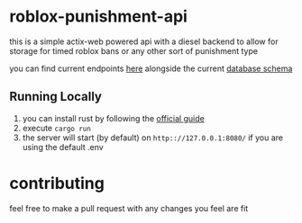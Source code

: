 # roblox-punishment-api

this is a simple actix-web powered api with a diesel backend to allow for storage for timed roblox bans or any other sort of punishment type

you can find current endpoints [here](ENDPOINTS.md) alongside the current [database schema](DATABASE.md)

## Running Locally

1. you can install rust by following the [official guide](https://www.rust-lang.org/tools/install)
2. execute `cargo run`
3. the server will start (by default) on `http:://127.0.0.1:8080/` if you are using the default .env

# contributing

feel free to make a pull request with any changes you feel are fit
